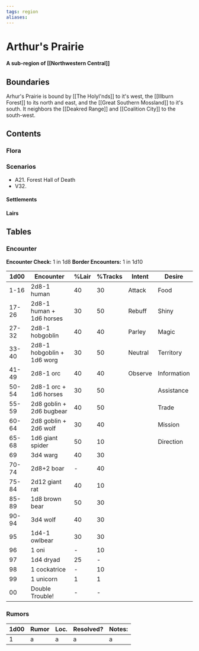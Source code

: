 ```yaml
---
tags: region
aliases:
---
```

# Arthur's Prairie
#### A sub-region of [[Northwestern Central]]
## Boundaries
Arhur's Prairie is bound by [[The Holyl'nds]] to it's west, the [[Illburn Forest]] to its north and east, and the [[Great Southern Mossland]] to it's south. It neighbors the [[Deakred Range]] and [[Coalition City]] to the south-west. 

## Contents
### Flora
### Scenarios
- A21. Forest Hall of Death
- V32.
#### Settlements
#### Lairs

## Tables
### Encounter
**Encounter Check:** 1 in 1d8
**Border Encounters:** 1 in 1d10

| 1d00  | Encounter                  | %Lair | %Tracks | Intent  | Desire      |
| ----- | -------------------------- | ----- | ------- | ------- | ----------- |
| 1-16  | 2d8-1 human                | 40    | 30      | Attack  | Food        |
| 17-26 | 2d8-1 human + 1d6 horses   | 30    | 50      | Rebuff  | Shiny       |
| 27-32 | 2d8-1 hobgoblin            | 40    | 40      | Parley  | Magic       |
| 33-40 | 2d8-1 hobgoblin + 1d6 worg | 30    | 50      | Neutral | Territory   |
| 41-49 | 2d8-1 orc                  | 40    | 40      | Observe | Information |
| 50-54 | 2d8-1 orc + 1d6 horses     | 30    | 50      |         | Assistance  |
| 55-59 | 2d8 goblin + 2d6 bugbear   | 40    | 50      |         | Trade       |
| 60-64 | 2d8 goblin + 2d6 wolf      | 30    | 40      |         | Mission     |
| 65-68 | 1d6 giant spider           | 50    | 10      |         | Direction   |
| 69    | 3d4 warg                   | 40    | 30      |         |             |
| 70-74 | 2d8+2 boar                 | -     | 40      |         |             |
| 75-84 | 2d12 giant rat             | 40    | 10      |         |             |
| 85-89 | 1d8 brown bear             | 50    | 30      |         |             |
| 90-94 | 3d4 wolf                   | 40    | 30      |         |             |
| 95    | 1d4-1 owlbear              | 30    | 30      |         |             |
| 96    | 1 oni                      | -     | 10      |         |             |
| 97    | 1d4 dryad                  | 25    | -       |         |             |
| 98    | 1 cockatrice               | -     | 10      |         |             |
| 99    | 1 unicorn                  | 1     | 1       |         |             |
| 00    | Double Trouble!            | -     | -       |         |             |


### Rumors
| 1d00 | Rumor | Loc. | Resolved? | Notes: |
|------|-------|------|-----------|--------|
| 1    | a     | a    | a         | a      |
